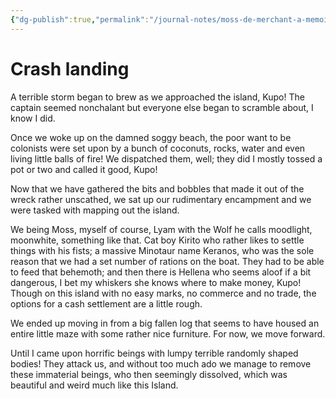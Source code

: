 ```yaml
---
{"dg-publish":true,"permalink":"/journal-notes/moss-de-merchant-a-memoir/","created":"2025-05-27T18:54:47.284-05:00"}
---
```


# Crash landing

A terrible storm began to brew as we approached the island, Kupo! The captain seemed nonchalant but everyone else began to scramble about, I know I did.

Once we woke up on the damned soggy beach, the poor want to be colonists were set upon by a bunch of coconuts, rocks, water and even living little balls of fire! We dispatched them, well; they did I mostly tossed a pot or two and called it good, Kupo!

Now that we have gathered the bits and bobbles that made it out of the wreck rather unscathed, we sat up our rudimentary encampment and we were tasked with mapping out the island.

We being Moss, myself of course, Lyam with the Wolf he calls moodlight, moonwhite, something like that. Cat boy Kirito who rather likes to settle things with his fists; a massive Minotaur name Keranos, who was the sole reason that we had a set number of rations on the boat. They had to be able to feed that behemoth; and then there is Hellena who seems aloof if a bit dangerous, I bet my whiskers she knows where to make money, Kupo! Though on this island with no easy marks, no commerce and no trade, the options for a cash settlement are a little rough.

We ended up moving in from a big fallen log that seems to have housed an entire little maze with some rather nice furniture. For now, we move forward.

Until I came upon horrific beings with lumpy terrible randomly shaped bodies! They attack us, and without too much ado we manage to remove these immaterial beings, who then seemingly dissolved, which was beautiful and weird much like this Island.